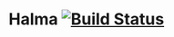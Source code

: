 # Halma [![Build Status][travis-image]][travis-url]

[travis-image]: https://img.shields.io/travis/Operational-Transformation/ot.hs.svg
[travis-url]: http://travis-ci.org/Operational-Transformation/ot.hs
